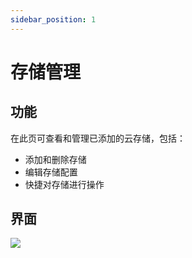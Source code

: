 ```yaml
---
sidebar_position: 1
---
```


# 存储管理

## 功能
在此页可查看和管理已添加的云存储，包括：
- 添加和删除存储
- 编辑存储配置
- 快捷对存储进行操作
## 界面

![](https://sc.sysri.cn/i/p/1/663af47ab7374.png)
